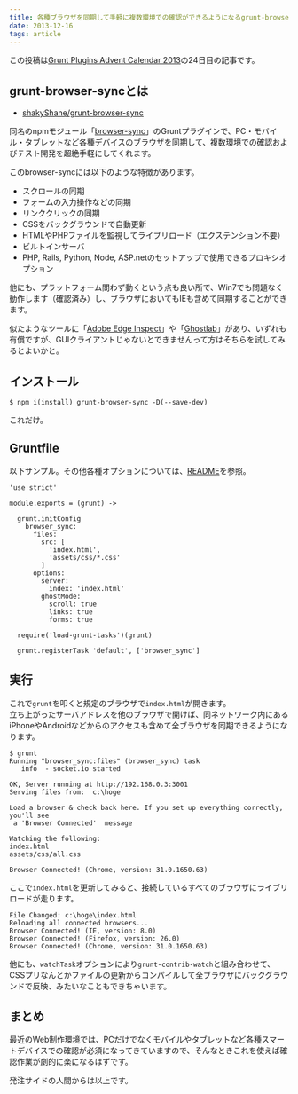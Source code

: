 ```yaml
---
title: 各種ブラウザを同期して手軽に複数環境での確認ができるようになるgrunt-browser-syncについて紹介するよ
date: 2013-12-16
tags: article
---
```


この投稿は[Grunt Plugins Advent Calendar 2013](http://qiita.com/advent-calendar/2013/grunt-plugins)の24日目の記事です。

## grunt-browser-syncとは

* [shakyShane/grunt-browser-sync](https://github.com/shakyShane/grunt-browser-sync)

同名のnpmモジュール「[browser-sync](https://github.com/shakyShane/browser-sync)」のGruntプラグインで、PC・モバイル・タブレットなど各種デバイスのブラウザを同期して、複数環境での確認およびテスト開発を超絶手軽にしてくれます。

このbrowser-syncには以下のような特徴があります。

* スクロールの同期
* フォームの入力操作などの同期
* リンククリックの同期
* CSSをバックグラウンドで自動更新
* HTMLやPHPファイルを監視してライブリロード（エクステンション不要）
* ビルトインサーバ
* PHP, Rails, Python, Node, ASP.netのセットアップで使用できるプロキシオプション

他にも、プラットフォーム問わず動くという点も良い所で、Win7でも問題なく動作します（確認済み）し、ブラウザにおいてもIEも含めて同期することができます。

似たようなツールに「[Adobe Edge Inspect](http://html.adobe.com/edge/inspect/)」や「[Ghostlab](http://vanamco.com/ghostlab/)」があり、いずれも有償ですが、GUIクライアントじゃないとできませんって方はそちらを試してみるとよいかと。

## インストール

```
$ npm i(install) grunt-browser-sync -D(--save-dev)
```

これだけ。

## Gruntfile

以下サンプル。その他各種オプションについては、[README](https://github.com/shakyShane/grunt-browser-sync)を参照。

```
'use strict'

module.exports = (grunt) ->

  grunt.initConfig
    browser_sync:
      files:
        src: [
          'index.html',
          'assets/css/*.css'
        ]
      options:
        server:
          index: 'index.html'
        ghostMode:
          scroll: true
          links: true
          forms: true

  require('load-grunt-tasks')(grunt)

  grunt.registerTask 'default', ['browser_sync']
```

## 実行

これで``grunt``を叩くと規定のブラウザで``index.html``が開きます。<br>
立ち上がったサーバアドレスを他のブラウザで開けば、同ネットワーク内にあるiPhoneやAndroidなどからのアクセスも含めて全ブラウザを同期できるようになります。

```
$ grunt
Running "browser_sync:files" (browser_sync) task
   info  - socket.io started

OK, Server running at http://192.168.0.3:3001
Serving files from:  c:\hoge

Load a browser & check back here. If you set up everything correctly, you'll see
 a 'Browser Connected'  message

Watching the following:
index.html
assets/css/all.css

Browser Connected! (Chrome, version: 31.0.1650.63)
```

ここで``index.html``を更新してみると、接続しているすべてのブラウザにライブリロードが走ります。

```
File Changed: c:\hoge\index.html
Reloading all connected browsers...
Browser Connected! (IE, version: 8.0)
Browser Connected! (Firefox, version: 26.0)
Browser Connected! (Chrome, version: 31.0.1650.63)
```

他にも、``watchTask``オプションにより``grunt-contrib-watch``と組み合わせて、CSSプリなんとかファイルの更新からコンパイルして全ブラウザにバックグラウンドで反映、みたいなこともできちゃいます。

## まとめ

最近のWeb制作環境では、PCだけでなくモバイルやタブレットなど各種スマートデバイスでの確認が必須になってきていますので、そんなときこれを使えば確認作業が劇的に楽になるはずです。

発注サイドの人間からは以上です。
